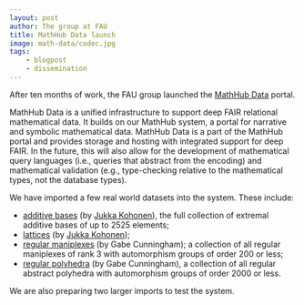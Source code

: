 ```yaml
---
layout: post
author: The group at FAU
title: MathHub Data launch
image: math-data/codec.jpg
tags:
    - blogpost
    - dissemination
---
```


After ten months of work, the FAU group launched the [MathHub Data](https://data.mathhub.info) portal.

MathHub Data is a unified infrastructure to support deep FAIR relational mathematical data.
It builds on our MathHub system, a portal for narrative and symbolic mathematical data.
MathHub Data is a part of the MathHub portal and provides storage and hosting with integrated support for deep FAIR. 
In the future, this will also allow for the development of mathematical query languages 
(i.e., queries that abstract from the encoding) and mathematical validation 
(e.g., type-checking relative to the mathematical types, not the database types).

We have imported a few real world datasets into the system.
These include:
- [additive bases](https://data.mathhub.info/collection/ab/) 
(by [Jukka Kohonen](http://emis.ams.org/journals/JIS/VOL17/Kohonen2/kohonen5.pdf)), 
the full collection of extremal additive bases of up to 2525 elements;
- [lattices](https://data.mathhub.info/collection/lat/) 
(by [Jukka Kohonen](https://doi.org/10.1007/s11083-018-9475-2));
- [regular maniplexes](https://data.mathhub.info/collection/maniplexes/) 
(by Gabe Cunningham);
a collection of all regular maniplexes of rank 3 with automorphism groups of order 200 or less;
- [regular polyhedra](https://data.mathhub.info/collection/polyhedra/) 
(by Gabe Cunningham),
a collection of all regular abstract polyhedra with automorphism groups of order 2000 or less.

We are also preparing two larger imports to test the system.


